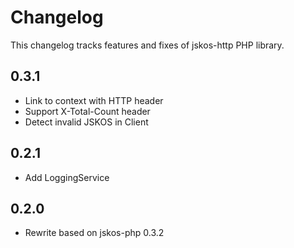 # Changelog

This changelog tracks features and fixes of jskos-http PHP library.

## 0.3.1

* Link to context with HTTP header
* Support X-Total-Count header
* Detect invalid JSKOS in Client

## 0.2.1

* Add LoggingService

## 0.2.0

* Rewrite based on jskos-php 0.3.2
